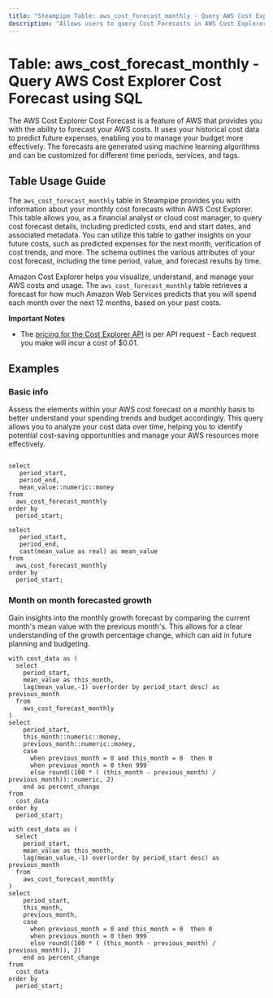 ```yaml
---
title: "Steampipe Table: aws_cost_forecast_monthly - Query AWS Cost Explorer Cost Forecast using SQL"
description: "Allows users to query Cost Forecasts in AWS Cost Explorer for monthly cost predictions."
---
```


# Table: aws_cost_forecast_monthly - Query AWS Cost Explorer Cost Forecast using SQL

The AWS Cost Explorer Cost Forecast is a feature of AWS that provides you with the ability to forecast your AWS costs. It uses your historical cost data to predict future expenses, enabling you to manage your budget more effectively. The forecasts are generated using machine learning algorithms and can be customized for different time periods, services, and tags.

## Table Usage Guide

The `aws_cost_forecast_monthly` table in Steampipe provides you with information about your monthly cost forecasts within AWS Cost Explorer. This table allows you, as a financial analyst or cloud cost manager, to query cost forecast details, including predicted costs, end and start dates, and associated metadata. You can utilize this table to gather insights on your future costs, such as predicted expenses for the next month, verification of cost trends, and more. The schema outlines the various attributes of your cost forecast, including the time period, value, and forecast results by time.

Amazon Cost Explorer helps you visualize, understand, and manage your AWS costs and usage. The `aws_cost_forecast_monthly` table retrieves a forecast for how much Amazon Web Services predicts that you will spend each month over the next 12 months, based on your past costs.

**Important Notes**

- The [pricing for the Cost Explorer API](https://aws.amazon.com/aws-cost-management/pricing/) is per API request - Each request you make will incur a cost of $0.01.

## Examples

### Basic info
Assess the elements within your AWS cost forecast on a monthly basis to better understand your spending trends and budget accordingly. This query allows you to analyze your cost data over time, helping you to identify potential cost-saving opportunities and manage your AWS resources more effectively.

```sql+postgres

select 
   period_start,
   period_end,
   mean_value::numeric::money  
from 
  aws_cost_forecast_monthly
order by
  period_start;
```

```sql+sqlite
select 
   period_start,
   period_end,
   cast(mean_value as real) as mean_value
from 
  aws_cost_forecast_monthly
order by
  period_start;
```




###  Month on month forecasted growth
Gain insights into the monthly growth forecast by comparing the current month's mean value with the previous month's. This allows for a clear understanding of the growth percentage change, which can aid in future planning and budgeting.

```sql+postgres
with cost_data as (
  select
    period_start,
    mean_value as this_month,
    lag(mean_value,-1) over(order by period_start desc) as previous_month
  from 
    aws_cost_forecast_monthly
)
select
    period_start,
    this_month::numeric::money,
    previous_month::numeric::money,
    case 
      when previous_month = 0 and this_month = 0  then 0
      when previous_month = 0 then 999
      else round((100 * ( (this_month - previous_month) / previous_month))::numeric, 2) 
    end as percent_change
from
  cost_data
order by
  period_start;
```

```sql+sqlite
with cost_data as (
  select
    period_start,
    mean_value as this_month,
    lag(mean_value,-1) over(order by period_start desc) as previous_month
  from 
    aws_cost_forecast_monthly
)
select
    period_start,
    this_month,
    previous_month,
    case 
      when previous_month = 0 and this_month = 0  then 0
      when previous_month = 0 then 999
      else round((100 * ( (this_month - previous_month) / previous_month)), 2) 
    end as percent_change
from
  cost_data
order by
  period_start;
```
